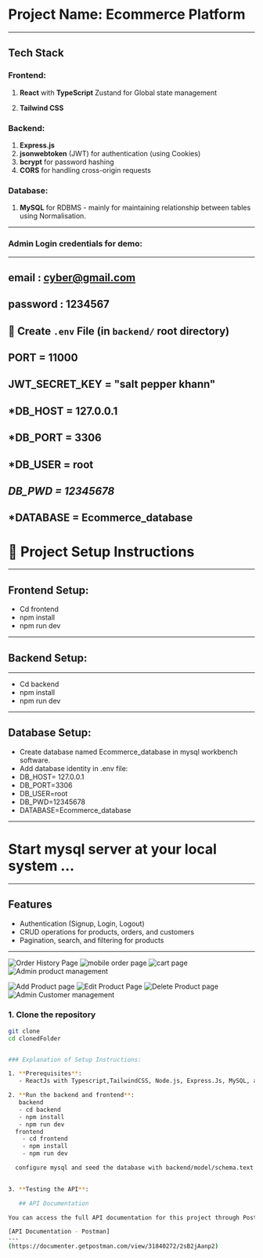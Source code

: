 # Project Name: Ecommerce Platform 

---

## Tech Stack

### Frontend:
1. **React** with **TypeScript** Zustand for Global state management

2. **Tailwind CSS**

### Backend:
1. **Express.js**
2. **jsonwebtoken** (JWT) for authentication (using Cookies)
3. **bcrypt** for password hashing
4. **CORS** for handling cross-origin requests

### Database:
1. **MySQL** for RDBMS - mainly for maintaining relationship between tables using Normalisation.

---
### Admin Login credentials for demo:
---
**email : cyber@gmail.com**
---
**password : 1234567**
---

## 📁 Create `.env` File (in `backend/` root directory)
**PORT = 11000**
---
**JWT_SECRET_KEY	=  "salt pepper khann"**
---
***DB_HOST	= 127.0.0.1**
---
***DB_PORT =  3306**
---
***DB_USER = root**
---
***DB_PWD = 12345678***
---
***DATABASE	= Ecommerce_database**       
---
# 🚀 Project Setup Instructions
---
## Frontend Setup:

- Cd frontend
- npm install
- npm run dev
---
## Backend Setup:
---
- Cd backend
- npm install
- npm run dev
---
## Database Setup:

- Create database named  Ecommerce_database in mysql workbench software.
- Add database identity in .env file:
- DB_HOST= 127.0.0.1
- DB_PORT=3306
- DB_USER=root
- DB_PWD=12345678
- DATABASE=Ecommerce_database
---
# Start mysql server at your local system …
---


## Features
- Authentication (Signup, Login, Logout)
- CRUD operations for products, orders, and customers
- Pagination, search, and filtering for products

---




![Order History Page](/frontend/src/assets/im1.png)
![mobile order page](/frontend/src/assets/im2.png)
![cart page](/frontend/src/assets/im3.png)
![Admin product management](/frontend/src/assets/im4.png)

![Add Product page](/frontend/src/assets/im5.png)
![Edit Product Page](/frontend/src/assets/im6.png)
![Delete Product page](/frontend/src/assets/im7.png)
![Admin Customer management](/frontend/src/assets/im8.png)

### 1. Clone the repository
```bash
git clone 
cd clonedFolder


### Explanation of Setup Instructions:

1. **Prerequisites**: 
   - ReactJs with Typescript,TailwindCSS, Node.js, Express.Js, MySQL, and Postman.

2. **Run the backend and frontend**: 
   backend 
   - cd backend 
   - npm install
   - npm run dev
  frontend
    - cd frontend 
    - npm install
    - npm run dev

  configure mysql and seed the database with backend/model/schema.text  
    

3. **Testing the API**: 

   ## API Documentation

You can access the full API documentation for this project through Postman:

[API Documentation - Postman]
---
(https://documenter.getpostman.com/view/31840272/2sB2jAanp2)












